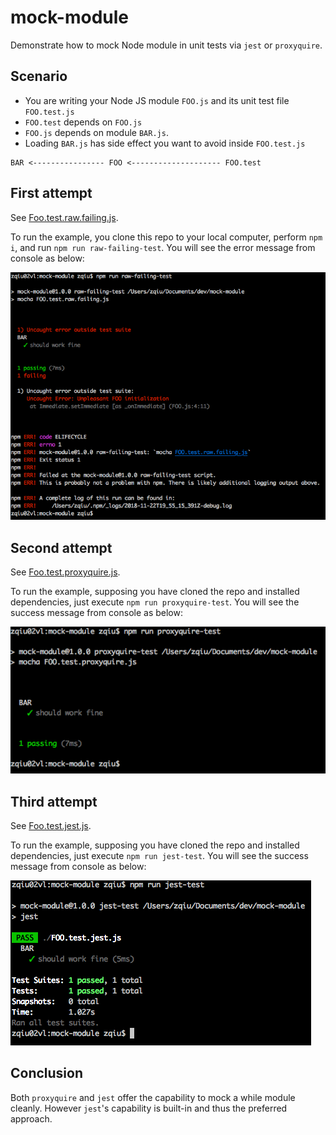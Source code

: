 # mock-module
Demonstrate how to mock Node module in unit tests via `jest` or `proxyquire`.

## Scenario

* You are writing your Node JS module `FOO.js` and its unit test file `FOO.test.js`
* `FOO.test` depends on `FOO.js`
* `FOO.js` depends on module `BAR.js`.
* Loading `BAR.js` has side effect you want to avoid inside `FOO.test.js`

```
BAR <---------------- FOO <-------------------- FOO.test
```

## First attempt

See [Foo.test.raw.failing.js](./FOO.test.raw.failing.js).

To run the example, you clone this repo to your local computer, perform `npm i`, and run `npm run raw-failing-test`. You will see the error message from console as below:

![console output](./raw-failing-test-output.png)

## Second attempt

See [Foo.test.proxyquire.js](./FOO.test.proxyquire.js).

To run the example, supposing you have cloned the repo and installed dependencies, just execute `npm run proxyquire-test`. You will see the success message from console as below:

![console output](./proxyquire-test-output.png)


## Third attempt
See [Foo.test.jest.js](./FOO.test.jest.js).

To run the example, supposing you have cloned the repo and installed dependencies, just execute `npm run jest-test`. You will see the success message from console as below:

![console output](./jest-test-output.png)

## Conclusion

Both `proxyquire` and `jest` offer the capability to mock a while module cleanly. However `jest`'s capability is built-in and thus the preferred approach.
